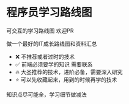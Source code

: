 



# 程序员学习路线图


可交互的学习路线图 欢迎PR

做一个最好的IT成长路线图和资料汇总


* ❌ 不推荐或者过时的技术
* ✅ 前端必须要学的知识 需要联系
* 🔥 大圣推荐的技术，进阶必备，需要深入研究
* ⭐ 可以先收藏起来，用到的时候再学的技术


知识点尽可能全，学习细节做减法

